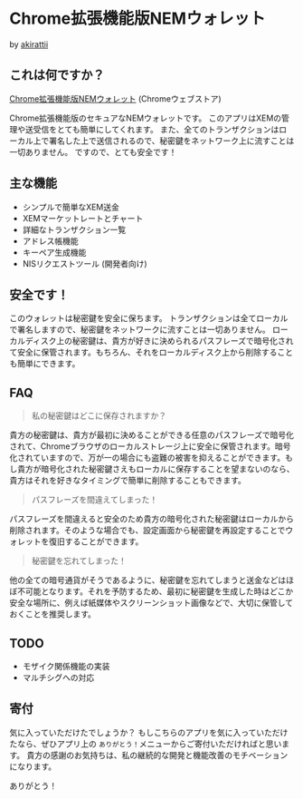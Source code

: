 # Chrome拡張機能版NEMウォレット
  
  by [akirattii](https://plus.google.com/+AkiraTanakaakirattii)

## これは何ですか？

[Chrome拡張機能版NEMウォレット](https://chrome.google.com/webstore/detail/nem-wallet/jkihcnfbojnfibinpkhnnacjffhhfhml) (Chromeウェブストア)  
  
Chrome拡張機能版のセキュアなNEMウォレットです。
このアプリはXEMの管理や送受信をとても簡単にしてくれます。
また、全てのトランザクションはローカル上で署名した上で送信されるので、秘密鍵をネットワーク上に流すことは一切ありません。
ですので、とても安全です！


## 主な機能

- シンプルで簡単なXEM送金
- XEMマーケットレートとチャート
- 詳細なトランザクション一覧
- アドレス帳機能
- キーペア生成機能
- NISリクエストツール (開発者向け)


## 安全です！

このウォレットは秘密鍵を安全に保ちます。
トランザクションは全てローカルで署名しますので、秘密鍵をネットワークに流すことは一切ありません。
ローカルディスク上の秘密鍵は、貴方が好きに決められるパスフレーズで暗号化されて安全に保管されます。もちろん、それをローカルディスク上から削除することも簡単にできます。


## FAQ

> 私の秘密鍵はどこに保存されますか？

貴方の秘密鍵は、貴方が最初に決めることができる任意のパスフレーズで暗号化されて、Chromeブラウザのローカルストレージ上に安全に保管されます。暗号化されていますので、万が一の場合にも盗難の被害を抑えることができます。もし貴方が暗号化された秘密鍵さえもローカルに保存することを望まないのなら、貴方はそれを好きなタイミングで簡単に削除することもできます。

> パスフレーズを間違えてしまった！

パスフレーズを間違えると安全のため貴方の暗号化された秘密鍵はローカルから削除されます。そのような場合でも、設定画面から秘密鍵を再設定することでウォレットを復旧することができます。

> 秘密鍵を忘れてしまった！

他の全ての暗号通貨がそうであるように、秘密鍵を忘れてしまうと送金などはほぼ不可能となります。それを予防するため、最初に秘密鍵を生成した時はどこか安全な場所に、例えば紙媒体やスクリーンショット画像などで、大切に保管しておくことを推奨します。

## TODO

- モザイク関係機能の実装
- マルチシグへの対応

## 寄付

気に入っていただけたでしょうか？
もしこちらのアプリを気に入っていただけたなら、ぜひアプリ上の `ありがとう！`メニューからご寄付いただければと思います。
貴方の感謝のお気持ちは、私の継続的な開発と機能改善のモチベーションになります。
  
ありがとう！